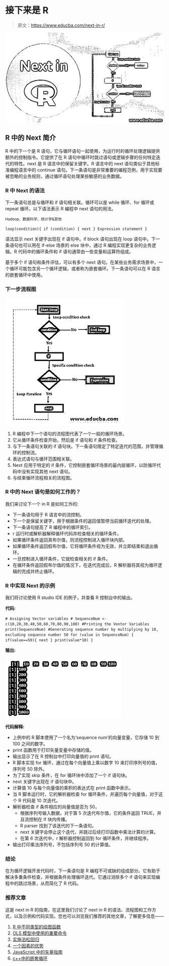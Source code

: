 # 接下来是 R

> 原文：<https://www.educba.com/next-in-r/>

![Next in R](img/c55fb59bad3011ec864acb2fb5aefb07.png)



## R 中的 Next 简介

R 中的下一个是 R 语句，它与循环语句一起使用，为运行时的循环处理逻辑提供额外的控制指令。它提供了在 R 语句中循环时跳过语句或逻辑步骤的任何特定迭代的特性。next 是 R 语言中的保留关键字。R 语言中的 next 语句类似于其他标准编程语言中的 continue 语句。下一条语句是非常重要的编程范例，用于实现要被忽略的业务规则，通过循环语句处理某些敏感的业务数据。

### R 中 Next 的语法

下一条语句总是与循环和 if 语句相关联。循环可以是 while 循环、for 循环或 repeat 循环。以下语法表示 R 编程中 next 语句的用法。

<small>Hadoop、数据科学、统计学&其他</small>

`loop(condition){
if (condition) {
next
}
Expression statement
}`

语法显示 next 关键字出现在 if 语句中。if block 语句出现在 loop 语句中。下一条语句也可以用在 if-else 场景的 else 块中，通过 R 编程实现更复杂的业务逻辑。R 代码中的循环条件和 if 语句通常由一些变量和运算符组成。

基于多个 if 语句和条件评估，可以有多个 next 语句。在某些业务需求场景中，一个循环可能包含另一个循环逻辑，或者称为嵌套循环。下一条语句可以在 R 语言的嵌套循环中使用。

### 下一步流程图

![Flowchart of Next in R](img/bf8a67276191acf323c3a7b85c37c6b8.png)



1.  R 编程中下一个语句的流程图代表了一个一般的循环场景。
2.  它从循环条件检查开始，然后是 if 语句和 if 条件检查。
3.  与下一条语句关联的 if 语句块。下一条语句限定了特定迭代的范围，并管理循环的控制流。
4.  表达式语句与循环范围相关联。
5.  Next 应用于特定的 if 条件，它控制嵌套循环场景的最内层循环，以防循环代码中没有实现其他 next 语句。
6.  与结束循环流程相关的流程图。

### R 中的 Next 语句是如何工作的？

我们来讨论下一个 in R 是如何工作的:

*   下一条语句用于 R 语言中的流控制。
*   下一个是保留关键字，用于根据条件的返回值暂停当前循环迭代的处理。
*   下一条语句提高了 R 编程中的循环索引。
*   r 运行时或解析器解释循环代码并检查相关的循环条件。
*   如果循环条件返回真布尔值，则流程控制进入循环块内部。
*   如果循环条件返回假布尔值，它将循环条件视为无效，并立即结束和退出循环。
*   一旦控制进入循环条件，它就检查相关的 if 条件。
*   在循环条件返回假布尔值的情况下，在迭代完成后，R 解析器将其视为循环逻辑的完成并终止循环。

### R 中实现 Next 的示例

我们将讨论使用 R studio IDE 的例子，并查看 R 控制台中的输出。

**代码:**

`# Assigning Vector variables #
SequenceNum <- c(10,20,30,40,50,60,70,80,90,100)
#Printing the Ventor Variables
print(SequenceNum)
#Generating sequence number by multiplying by 10, excluding sequence number 50
for (value in SequenceNum) {
if(value==50){
next
}
print(value*10)
}`

**输出:**

![Next in R](img/80bde26448e2b86cf87c399696972553.png)



**代码解释:**

*   上例中的 R 脚本使用了一个名为‘sequence num’的向量变量，它存储 10 到 100 之间的数字。
*   print 函数用于打印矢量变量中存储的值。
*   输出显示了在 R 控制台中打印向量值的 print 语句。
*   R 脚本实现 for 循环，通过在每个向量值上乘以数字 10 来打印序列号的值，序列号 50 除外。
*   为了实现 skip 条件，在 for 循环块中添加了一个 if 语句块。
*   next 关键字出现在 if 语句块中。
*   计算值 10 与每个向量值的乘积的表达式在 print 函数中表示。
*   当 R 脚本运行时，它的解析器检查 for 循环条件，并遍历每个向量值，对于这个 R 代码是 10 次迭代。
*   解析器检查 if 条件相应的向量值是否为 50，
    *   根据序列号输入数据，对于第 5 次迭代布尔值，它的条件返回 TRUE，并且流控制在 If 块内传播。
    *   R parser 找到了该迭代的下一条语句。
    *   next 关键字会停止这个迭代，并跳过后续打印函数中乘法计算的计算。
    *   在第 6 次迭代中，r 解析器控制返回到 for 循环条件，并继续程序。
*   输出打印乘法序列号，不包括序列号 50 的计算值。

### 结论

在为循环逻辑开发代码时，下一条语句是 R 编程不可或缺的组成部分。它有助于解决多重条件检查，并根据条件处理循环迭代。它通过消除多个 if 语句来实现编程中的跳过场景，从而简化了 R 代码。

### 推荐文章

这是 next in R 的指南，在这里我们讨论了 next in R 的语法、流程图和工作方式，以及示例和代码实现。您也可以浏览我们推荐的其他文章，了解更多信息——

1.  [R 中不同类型的绘图函数](https://www.educba.com/plot-function-in-r/)
2.  [OLS 模型中使用的重要命令](https://www.educba.com/ols-regression-in-r/)
3.  [实施泊松回归](https://www.educba.com/poisson-regression-in-r/)
4.  [一个因素的优势](https://www.educba.com/factors-in-r/)
5.  [JavaScript 中的矢量指南](https://www.educba.com/vectors-in-javascript/)
6.  [c++中的嵌套循环](https://www.educba.com/nested-loop-in-c-plus-plus/)





